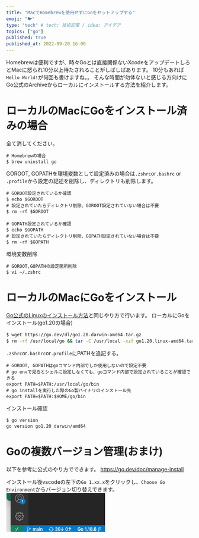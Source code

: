 ```yaml
---
title: "MacでHomebrewを使用せずにGoをセットアップする"
emoji: "🐦"
type: "tech" # tech: 技術記事 / idea: アイデア
topics: ["go"]
published: true
published_at: 2022-09-20 16:00
---
```

Homebrewは便利ですが、時々Goとは直接関係ないXcodeをアップデートしろとMacに怒られ10分以上待たされることがしばしばあります。
10分もあれば`Hello World!`が何回も書けますね。。
そんな時間が勿体ないと感じる方向けにGo公式のArchiveからローカルにインストールする方法を紹介します。

# ローカルのMacにGoをインストール済みの場合
全て消してください。
```
# Homebrewの場合
$ brew uninstall go
```
GOROOT, GOPATHを環境変数として設定済みの場合は`.zshrc`or`.bashrc` or `.profile`から設定の記述を削除し、ディレクトリも削除します。
```
# GOROOT設定されているか確認
$ echo $GOROOT
# 設定されていたらディレクトリ削除、GOROOT設定されていない場合は不要
$ rm -rf $GOROOT

# GOPATH設定されているか確認
$ echo $GOPATH
# 設定されていたらディレクトリ削除、GOPATH設定されていない場合は不要
$ rm -rf $GOPATH
```
環境変数削除
```
# GOROOT,GOPATHの設定箇所削除
$ vi ~/.zshrc
```

# ローカルのMacにGoをインストール
[Go公式のLinuxのインストール方法](https://go.dev/doc/install)と同じやり方で行います。
ローカルにGoをインストール(go1.20の場合)
```bash
$ wget https://go.dev/dl/go1.20.darwin-amd64.tar.gz
$ rm -rf /usr/local/go && tar -C /usr/local -xzf go1.20.linux-amd64.tar.gz
```
`.zshrc`or`.bashrc`or`.profile`にPATHを追記する。
```
# GOROOT, GOPATHはgoコマンド内部でしか使用しないので設定不要
# go envで見るとシェルに設定しなくても、goコマンド内部で設定されていることが確認できる
export PATH=$PATH:/usr/local/go/bin
# go installを実行した際のGo製バイナリのインストール先
export PATH=$PATH:$HOME/go/bin
```
インストール確認
```
$ go version
go version go1.20 darwin/amd64
```

# Goの複数バージョン管理(おまけ)
以下を参考に公式のやり方でできます。
https://go.dev/doc/manage-install

インストール後vscodeの左下の`Go 1.xx.x`をクリックし、`Choose Go Environment`からバージョン切り替えできます。
![](/images/go-setup-for-mac/vscode.png)
